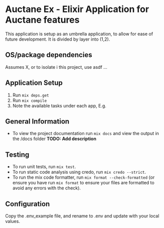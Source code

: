# Auctane Ex - Elixir Application for Auctane features

This application is setup as an umbrella application, to allow for ease of future development. It is divided by layer into (1,2).

## OS/package dependencies
Assumes X, or to isolate i this project, use asdf ...

## Application Setup
1. Run `mix deps.get`
1. Run `mix compile`
1. Note the available tasks under each app, E.g.

## General Information
- To view the project documentation run `mix docs` and view the output in the /docs folder
**TODO: Add description**

## Testing
- To run unit tests, run `mix test`.
- To run static code analysis using credo, run `mix credo --strict`.
- To run the mix code formatter, run `mix format --check-formatted` (or ensure you have run `mix format` to ensure your files are formatted to avoid any errors with the check).

## Configuration
Copy the .env_example file, and rename to .env and update with your local values.
